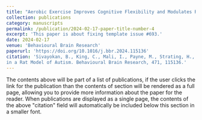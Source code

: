 ```yaml
---
title: "Aerobic Exercise Improves Cognitive Flexibility and Modulates Regional Volume Changes in a Rat Model of Autism"
collection: publications
category: manuscripts
permalink: /publication/2024-02-17-paper-title-number-4
excerpt: 'This paper is about fixing template issue #693.'
date: 2024-02-17
venue: 'Behavioural Brain Research'
paperurl: 'https://doi.org/10.1016/j.bbr.2024.115136'
citation: 'Sivayokan, B., King, C., Mali, I., Payne, M., Strating, H., Warnes, E., Bossmann, S.H., & Plakke, B. (2024) Aerobic Exercise Improves Cognitive Flexibility and Modulates Regional Volume Changes
in a Rat Model of Autism. Behavioural Brain Research, 471, 115136.'
---
```


The contents above will be part of a list of publications, if the user clicks the link for the publication than the contents of section will be rendered as a full page, allowing you to provide more information about the paper for the reader. When publications are displayed as a single page, the contents of the above "citation" field will automatically be included below this section in a smaller font.
